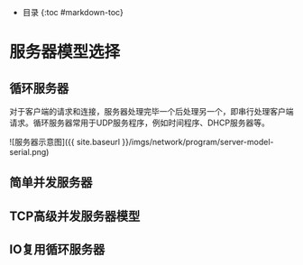 - 目录
{:toc #markdown-toc}	

# 服务器模型选择



## 循环服务器

对于客户端的请求和连接，服务器处理完毕一个后处理另一个，即串行处理客户端请求。循环服务器常用于UDP服务程序，例如时间程序、DHCP服务器等。  
 

![服务器示意图]({{ site.baseurl }}/imgs/network/program/server-model-serial.png)


## 简单并发服务器


## TCP高级并发服务器模型


## IO复用循环服务器



